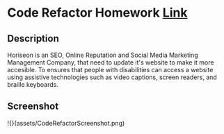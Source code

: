 # Code Refactor Homework [Link](https://manorathn.github.io/RefactorDuck/)

## Description

Horiseon is an SEO, Online Reputation and Social Media Marketing Management Company, that need to update it's website to make it more accesible. To ensures that people with disabilities can access a website using assistive technologies such as video captions, screen readers, and braille keyboards.

## Screenshot

!{}(assets/CodeRefactorScreenshot.png)

